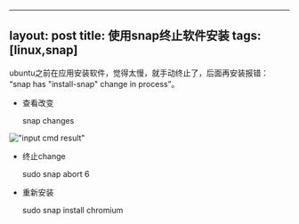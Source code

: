 
---
layout: post
title: 使用snap终止软件安装 
tags: [linux,snap]
---

ubuntu之前在应用安装软件，觉得太慢，就手动终止了，后面再安装报错： “snap has "install-snap" change in process”。

<!-- more -->

* 查看改变

    snap changes

!["input cmd result"](../images/snap_changes.png)

* 终止change

    sudo snap abort 6

* 重新安装

    sudo snap install chromium